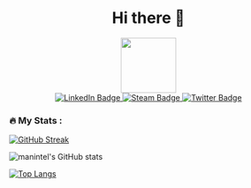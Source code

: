 

<div id="header" align="center">
  <h1> Hi there 👋 </h1>
  <img src="https://media.giphy.com/media/9C1nyePnovqlpEYFMD/giphy.gif" width="100"/>
    <div id="badges">
      <a href="">
      <img src="https://img.shields.io/badge/LinkedIn-darkblue?style=for-the-badge&logo=linkedin&logoColor=white" alt="LinkedIn Badge"/>
      </a>
      <a href="">
      <img src="https://img.shields.io/badge/steam-black?style=for-the-badge&logo=steam&logocolor=white" alt="Steam Badge"/>
      </a>
      <a href="">
      <img src="https://img.shields.io/badge/Twitter-blue?style=for-the-badge&logo=twitter&logoColor=white" alt="Twitter Badge"/>
      </a>
    </div>
    <img src="https://komarev.com/ghpvc/?username=manintel&style=flat-square&color=blue" alt=""/>
</div>

### :fire: My Stats :

[![GitHub Streak](http://github-readme-streak-stats.herokuapp.com?user=manintel&theme=dark)](https://git.io/streak-stats)  


![manintel's GitHub stats](https://github-readme-stats.vercel.app/api?username=manintel&show_icons=true&theme=dark&count_private=true&hide=prs,issues,contribs)   

[![Top Langs](https://github-readme-stats.vercel.app/api/top-langs/?username=manintel&layout=compact&theme=dark)](https://github.com/anuraghazra/github-readme-stats)




<!--
**manintel/manintel** is a ✨ _special_ ✨ repository because its `README.md` (this file) appears on your GitHub profile.

Here are some ideas to get you started:

- 🔭 I’m currently working on ...
- 🌱 I’m currently learning ...
- 👯 I’m looking to collaborate on ...
- 🤔 I’m looking for help with ...
- 💬 Ask me about ...
- 📫 How to reach me: ...
- 😄 Pronouns: ...
- ⚡ Fun fact: ...
-->
